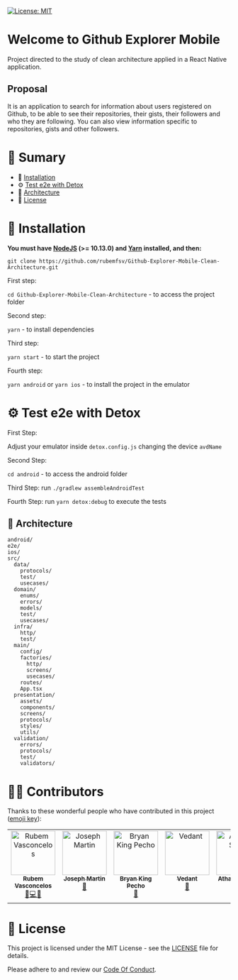 [![License: MIT](https://img.shields.io/badge/License-MIT-yellow.svg)](https://opensource.org/licenses/MIT)
# Welcome to Github Explorer Mobile

Project directed to the study of clean architecture applied in a React Native application.

## Proposal

It is an application to search for information about users registered on Github, to be able to see their repositories, their gists, their followers and who they are following. You can also view information specific to repositories, gists and other followers.

# :pushpin: Sumary

- :construction_worker: [Installation](#:construction_worker:-instalação)
- :gear: [Test e2e with Detox](#:open_file_folder:-diretórios)
- :open_file_folder: [Architecture](#:open_file_folder:-diretórios)
- :page_facing_up: [License](#page_facing_up-license)

# :construction_worker: Installation

**You must have [NodeJS](https://nodejs.org/) (>= 10.13.0) and [Yarn](https://yarnpkg.com/) installed, and then:**

`git clone https://github.com/rubemfsv/Github-Explorer-Mobile-Clean-Architecture.git`

First step:

`cd Github-Explorer-Mobile-Clean-Architecture` - to access the project folder

Second step:

`yarn` - to install dependencies

Third step:

`yarn start` - to start the project

Fourth step:

`yarn android` or `yarn ios` - to install the project in the emulator

# :gear: Test e2e with Detox

First Step:

Adjust your emulator inside `detox.config.js` changing the device `avdName`

Second Step:

`cd android` - to access the android folder

Third Step:
run `./gradlew assembleAndroidTest`

Fourth Step:
run `yarn detox:debug` to execute the tests

## :open_file_folder: Architecture

```
android/
e2e/
ios/
src/
  data/
    protocols/
    test/
    usecases/
  domain/
    enums/
    errors/
    models/
    test/
    usecases/
  infra/
    http/
    test/
  main/
    config/
    factories/
      http/
      screens/
      usecases/
    routes/
    App.tsx
  presentation/
    assets/
    components/
    screens/
    protocols/
    styles/
    utils/
  validation/
    errors/
    protocols/
    test/
    validators/
```

# :technologist: Contributors

Thanks to these wonderful people who have contributed in this project ([emoji key](https://allcontributors.org/docs/en/emoji-key)):

<!-- ALL-CONTRIBUTORS-LIST:START - Do not remove or modify this section -->
<!-- prettier-ignore-start -->
<!-- markdownlint-disable -->

<table>
  <tbody>
    <tr>
      <td align="center" valign="top" width="14.28%"><a href="https://github.com/rubemfsv"><img src="https://avatars.githubusercontent.com/u/11760617?v=4" width="100px;" alt="Rubem Vasconcelos"/><br /><sub><b>Rubem Vasconcelos</b></sub></a><br /> <a href="#maintenance-rubemfsv" title="Maintenance">🚧</a><a href="https://github.com/rubemfsv/Github-Explorer-Mobile-Clean-Architecture/commits?author=rubemfsv" title="Code">💻</a><a href="https://github.com/rubemfsv/Github-Explorer-Mobile-Clean-Architecture/pulls?q=is%3Apr+reviewed-by%3Arubemfsv" title="Reviewed Pull Requests">👀</a></td>
      <td align="center" valign="top" width="14.28%"><a href="https://www.biodrop.io/jfmartinz"><img src="https://avatars.githubusercontent.com/u/129386460?v=4" width="100px;" alt="Joseph Martin"/><br /><sub><b>Joseph Martin</b></sub></a><br /><a href="https://github.com/rubemfsv/Github-Explorer-Mobile-Clean-Architecture/commits?author=jfmartinz" title="Documentation">📖</a></td>
      <td align="center" valign="top" width="14.28%"><a href="https://bkpecho.tech/"><img src="https://avatars.githubusercontent.com/u/91954699?v=4" width="100px;" alt="Bryan King Pecho"/><br /><sub><b>Bryan King Pecho</b></sub></a><br /><a href="https://github.com/rubemfsv/Github-Explorer-Mobile-Clean-Architecture/commits?author=bkpecho" title="Documentation">📖</a></td>
      <td align="center" valign="top" width="14.28%"><a href="https://github.com/ghOst-vedant"><img src="https://avatars.githubusercontent.com/u/71282147?v=4" width="100px;" alt="Vedant"/><br /><sub><b>Vedant</b></sub></a><br /><a href="https://github.com/rubemfsv/Github-Explorer-Mobile-Clean-Architecture/commits?author=ghOst-vedant" title="Documentation">📖</a></td>
      <td align="center" valign="top" width="14.28%"><a href="https://theamazingatharva.hashnode.dev/"><img src="https://avatars.githubusercontent.com/u/121221252?v=4" width="100px;" alt="Atharva Salitri"/><br /><sub><b>Atharva Salitri</b></sub></a><br /><a href="https://github.com/rubemfsv/Github-Explorer-Mobile-Clean-Architecture/commits?author=the-amazing-atharva" title="Documentation">📖</a></td>
      <td align="center" valign="top" width="14.28%"><a href="https://github.com/manviii27"><img src="https://avatars.githubusercontent.com/u/91899444?v=4" width="100px;" alt="Manvi Haritwal"/><br /><sub><b>Manvi Haritwal</b></sub></a><br /><a href="https://github.com/rubemfsv/Github-Explorer-Mobile-Clean-Architecture/commits?author=manviii27" title="Documentation">📖</a></td>
    </tr>
  </tbody>
</table>


<!-- markdownlint-restore -->
<!-- prettier-ignore-end -->
<!-- ALL-CONTRIBUTORS-LIST:END -->

# :page_facing_up: License

This project is licensed under the MIT License - see the [LICENSE](LICENSE) file for details.

Please adhere to and review our [Code Of Conduct](https://github.com/rubemfsv/Github-Explorer-Mobile-Clean-Architecture/blob/add-code-of-conduct/CODE_OF_CONDUCT.md).
